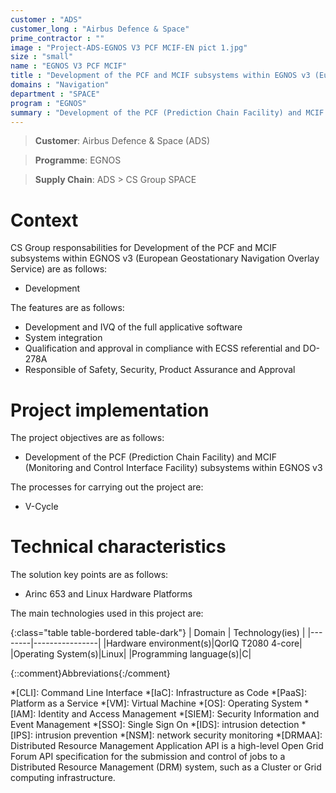 ```yaml
---
customer : "ADS"
customer_long : "Airbus Defence & Space"
prime_contractor : ""
image : "Project-ADS-EGNOS V3 PCF MCIF-EN pict 1.jpg"
size : "small"
name : "EGNOS V3 PCF MCIF"
title : "Development of the PCF and MCIF subsystems within EGNOS v3 (European Geostationary Navigation Overlay Service)"
domains : "Navigation"
department : "SPACE"
program : "EGNOS"
summary : "Development of the PCF (Prediction Chain Facility) and MCIF (Monitoring and Control Interface Facility) subsystems within EGNOS v3"
---
```


> __Customer__\: Airbus Defence & Space (ADS)

> __Programme__\: EGNOS

> __Supply Chain__\: ADS >  CS Group SPACE


# Context


CS Group responsabilities for Development of the PCF and MCIF subsystems within EGNOS v3 (European Geostationary Navigation Overlay Service) are as follows:
* Development



The features are as follows:
* Development and IVQ of the full applicative software
* System integration
* Qualification and approval in compliance with ECSS referential and DO-278A
* Responsible of Safety, Security, Product Assurance and Approval

# Project implementation

The project objectives are as follows:
* Development of the PCF (Prediction Chain Facility) and MCIF (Monitoring and Control Interface Facility) subsystems within EGNOS v3

The processes for carrying out the project are:
* V-Cycle

# Technical characteristics

The solution key points are as follows:
* Arinc 653 and Linux Hardware Platforms



The main technologies used in this project are:

{:class="table table-bordered table-dark"}
| Domain | Technology(ies) |
|--------|----------------|
|Hardware environment(s)|QorIQ T2080 4-core|
|Operating System(s)|Linux|
|Programming language(s)|C|



{::comment}Abbreviations{:/comment}

*[CLI]: Command Line Interface
*[IaC]: Infrastructure as Code
*[PaaS]: Platform as a Service
*[VM]: Virtual Machine
*[OS]: Operating System
*[IAM]: Identity and Access Management
*[SIEM]: Security Information and Event Management
*[SSO]: Single Sign On
*[IDS]: intrusion detection
*[IPS]: intrusion prevention
*[NSM]: network security monitoring
*[DRMAA]: Distributed Resource Management Application API is a high-level Open Grid Forum API specification for the submission and control of jobs to a Distributed Resource Management (DRM) system, such as a Cluster or Grid computing infrastructure.
